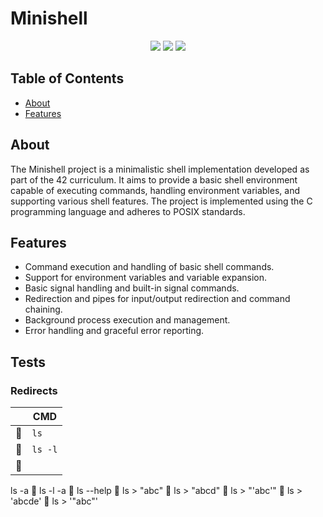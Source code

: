 # Minishell

<p align="center">
  <img src="https://img.shields.io/github/languages/top/ziliolu/42_minishell?color=#FFFFFF&style=flat-square" />
  <img src="https://img.shields.io/badge/status-in%20process-yellow?style=flat-square" />
  <img src="https://img.shields.io/github/last-commit/ziliolu/42_minishell?color=#FFFFFF&style=flat-square" />
</p>

## Table of Contents

- [About](#about)
- [Features](#features)

## About

The Minishell project is a minimalistic shell implementation developed as part of the 42 curriculum. It aims to provide a basic shell environment capable of executing commands, handling environment variables, and supporting various shell features. The project is implemented using the C programming language and adheres to POSIX standards.

## Features

- Command execution and handling of basic shell commands.
- Support for environment variables and variable expansion.
- Basic signal handling and built-in signal commands.
- Redirection and pipes for input/output redirection and command chaining.
- Background process execution and management.
- Error handling and graceful error reporting.


## Tests

### Redirects

|    |     CMD    |
|----|------------|
| 🔴 | `ls `      |
| 🔴 | `ls -l`    |
| 🔴 |            |



ls -a
🔴 ls -l -a
🔴 ls --help
🔴 ls > "abc"
🔴 ls >     "abcd"
🔴 ls >   "'abc'"
🔴 ls >   'abcde'
🔴 ls >     '"abc"'
